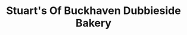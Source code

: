 ---
title: "Stuart's Of Buckhaven Dubbieside Bakery"
url: /leven/stuarts-of-buckhaven-dubbieside-bakery/
shop: bakery
---